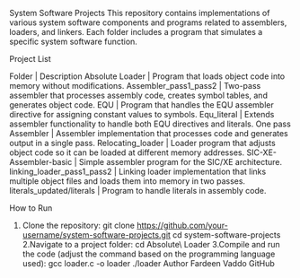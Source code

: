System Software Projects
This repository contains implementations of various system software components and programs related to assemblers, loaders, and linkers. Each folder includes a program that simulates a specific system software function.

Project List

Folder | Description
Absolute Loader | Program that loads object code into memory without modifications.
Assembler_pass1_pass2 | Two-pass assembler that processes assembly code, creates symbol tables, and generates object code.
EQU | Program that handles the EQU assembler directive for assigning constant values to symbols.
Equ_literal | Extends assembler functionality to handle both EQU directives and literals.
One pass Assembler | Assembler implementation that processes code and generates output in a single pass.
Relocating_loader | Loader program that adjusts object code so it can be loaded at different memory addresses.
SIC-XE-Assembler-basic | Simple assembler program for the SIC/XE architecture.
linking_loader_pass1_pass2 | Linking loader implementation that links multiple object files and loads them into memory in two passes.
literals_updated/literals | Program to handle literals in assembly code.

How to Run
1. Clone the repository:
git clone https://github.com/your-username/system-software-projects.git
cd system-software-projects
2.Navigate to a project folder:
cd Absolute\ Loader
3.Compile and run the code (adjust the command based on the programming language used):
gcc loader.c -o loader
./loader
Author
Fardeen Vaddo
GitHub
